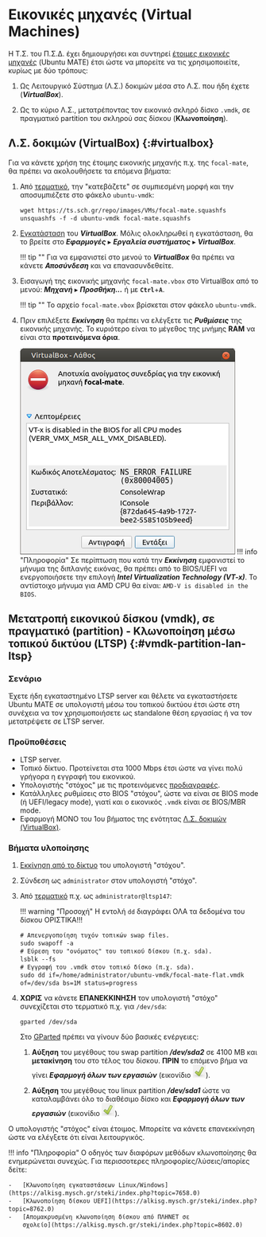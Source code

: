 # Εικονικές μηχανές (Virtual Machines)

Η Τ.Σ. του Π.Σ.Δ. έχει δημιουργήσει και συντηρεί [έτοιμες εικονικές
μηχανές](https://ts.sch.gr/repo/images/VMs/) (Ubuntu MATE) έτσι ώστε να
μπορείτε να τις χρησιμοποιείτε, κυρίως με δύο τρόπους:

1.  Ως Λειτουργικό Σύστημα (Λ.Σ.) δοκιμών μέσα στο Λ.Σ. που ήδη έχετε
    (***VirtualBox***).

2.  Ως το κύριο Λ.Σ., μετατρέποντας τον εικονικό σκληρό δίσκο `.vmdk`, σε
    πραγματικό partition του σκληρού σας δίσκου (**Κλωνοποίηση**).


## Λ.Σ. δοκιμών (VirtualBox) {:#virtualbox}

Για να κάνετε χρήση της έτοιμης εικονικής μηχανής π.χ. της `focal-mate`, θα
πρέπει να ακολουθήσετε τα επόμενα βήματα:

1.  Από [τερματικό](../../glossary#terminal), την "κατεβάζετε" σε συμπιεσμένη
    μορφή και την αποσυμπιέζετε στο φάκελο `ubuntu-vmdk`:

    ```shell
    wget https://ts.sch.gr/repo/images/VMs/focal-mate.squashfs
    unsquashfs -f -d ubuntu-vmdk focal-mate.squashfs
    ```

2.  [Εγκατάσταση](../../ubuntu/software.md) του ***VirtualBox***. Μόλις
    ολοκληρωθεί η εγκατάσταση, θα το βρείτε στο ***Εφαρμογές*** ▸ ***Εργαλεία
    συστήματος*** ▸ ***VirtualBox***.

    !!! tip ""
        Για να εμφανιστεί στο μενού το ***VirtualBox*** θα πρέπει να κάνετε
        ***Αποσύνδεση*** και να επανασυνδεθείτε.

3.  Εισαγωγή της εικονικής μηχανής `focal-mate.vbox` στο VirtualBox από το
    μενού: ***Μηχανή*** ▸ ***Προσθήκη...*** ή με **`Ctrl`**+**`A`**.

    !!! tip ""
        Το αρχείο `focal-mate.vbox` βρίσκεται στον φάκελο `ubuntu-vmdk`.

4.  Πριν επιλέξετε ***Εκκίνηση*** θα πρέπει να ελέγξετε τις ***Ρυθμίσεις*** της
    εικονικής μηχανής. Το κυριότερο είναι το μέγεθος της μνήμης **RAM** να
    είναι στα **προτεινόμενα όρια**.

    [![](VT-x_BIOS.png)](VT-x_BIOS.png)
    !!! info "Πληροφορία"
        Σε περίπτωση που κατά την ***Εκκίνηση*** εμφανιστεί το μήνυμα της
        διπλανής εικόνας, θα πρέπει από το BIOS/UEFI να ενεργοποιήσετε την
        επιλογή ***Intel Virtualization Technology (VT-x)***. Το αντίστοιχο
        μήνυμα για AMD CPU θα είναι: `AMD-V is disabled in the BIOS`.

## Μετατροπή εικονικού δίσκου (vmdk), σε πραγματικό (partition) - Κλωνοποίηση μέσω τοπικού δικτύου (LTSP) {:#vmdk-partition-lan-ltsp}

### Σενάριο

Έχετε ήδη εγκαταστημένο LTSP server και θέλετε να εγκαταστήσετε Ubuntu MATE σε
υπολογιστή μέσω του τοπικού δικτύου έτσι ώστε στη συνέχεια να τον
χρησιμοποιήσετε ως standalone θέση εργασίας ή να τον μετατρέψετε σε LTSP
server.

### Προϋποθέσεις

-   LTSP server.
-   Τοπικό δίκτυο. Προτείνεται στα 1000 Mbps έτσι ώστε να γίνει πολύ γρήγορα η
    εγγραφή του εικονικού.
-   Υπολογιστής "στόχος" με τις προτεινόμενες
    [προδιαγραφές](../../ltsp/requirements.md).
-   Κατάλληλες ρυθμίσεις στο BIOS "στόχου", ώστε να είναι σε BIOS mode (ή
    UEFI/legacy mode), γιατί και ο εικονικός `.vmdk` είναι σε BIOS/MBR mode. 
-   Εφαρμογή ΜΟΝΟ του 1ου βήματος της ενότητας [Λ.Σ. δοκιμών
    (VirtualBox)](#virtualbox).

### Βήματα υλοποίησης

1.  [Εκκίνηση από το δίκτυο](../../ltsp/netboot.md) του υπολογιστή "στόχου".

2.  Σύνδεση ως `administrator` στον υπολογιστή "στόχο".

3.  Από [τερματικό](../../glossary#terminal) π.χ. ως `administrator@ltsp147`:

    !!! warning "Προσοχή"
        Η εντολή `dd` διαγράφει ΟΛΑ τα δεδομένα του δίσκου ΟΡΙΣΤΙΚΑ!!!

    ```shell
    # Απενεργοποίηση τυχόν τοπικών swap files.
    sudo swapoff -a
    # Εύρεση του "ονόματος" του τοπικού δίσκου (π.χ. sda).
    lsblk --fs
    # Εγγραφή του .vmdk στον τοπικό δίσκο (π.χ. sda).
    sudo dd if=/home/administrator/ubuntu-vmdk/focal-mate-flat.vmdk of=/dev/sda bs=1M status=progress
    ```

4.  **ΧΩΡΙΣ** να κάνετε **ΕΠΑΝΕΚΚΙΝΗΣΗ** τον υπολογιστή "στόχο" συνεχίζεται στο
    τερματικό π.χ. για `/dev/sda`:

    ```shell
    gparted /dev/sda
    ```

    Στο [GParted](https://ts.sch.gr/docs/linux/guides/gparted/) πρέπει να γίνουν δύο βασικές ενέργειες:

    1.  **Αύξηση** του μεγέθους του swap partition ***/dev/sda2*** σε 4100 MB
        και **μετακίνηση** του στο τέλος του δίσκου. **ΠΡΙΝ** το επόμενο βήμα
        να γίνει ***Εφαρμογή όλων των εργασιών*** (εικονίδιο
        ![](../gparted/Gparted-apply-new-partition.png#inline)).

    2.  **Αύξηση** του μεγέθους του linux partition ***/dev/sda1*** ώστε να
        καταλαμβάνει όλο το διαθέσιμο δίσκο και ***Εφαρμογή όλων των
        εργασιών*** (εικονίδιο
        ![](../gparted/Gparted-apply-new-partition.png#inline)).

Ο υπολογιστής "στόχος" είναι έτοιμος. Μπορείτε να κάνετε επανεκκίνηση ώστε να
ελέγξετε ότι είναι λειτουργικός.

!!! info "Πληροφορία"
    Ο οδηγός των διαφόρων μεθόδων κλωνοποίησης θα ενημερώνεται συνεχώς. Για περισσοτερες πληροφορίες/λύσεις/απορίες δείτε:

    -   [Κλωνοποίηση εγκαταστάσεων Linux/Windows](https://alkisg.mysch.gr/steki/index.php?topic=7658.0)
    -   [Κλωνοποίηση δίσκου UEFI](https://alkisg.mysch.gr/steki/index.php?topic=8762.0)
    -   [Απομακρυσμένη κλωνοποίηση δίσκου από ΠΛΗΝΕΤ σε
        σχολείο](https://alkisg.mysch.gr/steki/index.php?topic=8602.0)

